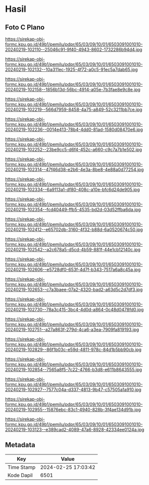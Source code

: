 # Hasil

## Foto C Plano

https://sirekap-obj-formc.kpu.go.id/49b1/pemilu/pdpr/65/03/09/10/01/6503091001010-20240219-102110--25046c91-9f40-4943-8602-1732286b94d4.jpg

https://sirekap-obj-formc.kpu.go.id/49b1/pemilu/pdpr/65/03/09/10/01/6503091001010-20240219-102132--10a311ec-1925-4f72-a0c5-91ec5a7dab65.jpg

https://sirekap-obj-formc.kpu.go.id/49b1/pemilu/pdpr/65/03/09/10/01/6503091001010-20240219-102158--1856b13d-56bc-4914-a05e-7b3fae8e9c8e.jpg

https://sirekap-obj-formc.kpu.go.id/49b1/pemilu/pdpr/65/03/09/10/01/6503091001010-20240219-102219--566d7959-8458-4a75-a849-52c3211bb7ce.jpg

https://sirekap-obj-formc.kpu.go.id/49b1/pemilu/pdpr/65/03/09/10/01/6503091001010-20240219-102236--0014e413-78b4-4dd0-81ad-1580d08470e6.jpg

https://sirekap-obj-formc.kpu.go.id/49b1/pemilu/pdpr/65/03/09/10/01/6503091001010-20240219-102252--23be9cc5-d6f4-452c-a660-c9c7a7b1e502.jpg

https://sirekap-obj-formc.kpu.go.id/49b1/pemilu/pdpr/65/03/09/10/01/6503091001010-20240219-102314--47f46d38-e2b6-4e3a-8be8-4e88a0d77254.jpg

https://sirekap-obj-formc.kpu.go.id/49b1/pemilu/pdpr/65/03/09/10/01/6503091001010-20240219-102334--6a9113a1-df80-408c-a10e-bfc6d24de905.jpg

https://sirekap-obj-formc.kpu.go.id/49b1/pemilu/pdpr/65/03/09/10/01/6503091001010-20240219-102354--fcd40449-ffb5-4535-bd2d-03d52ffba6da.jpg

https://sirekap-obj-formc.kpu.go.id/49b1/pemilu/pdpr/65/03/09/10/01/6503091001010-20240219-102412--e65702db-3160-4f32-b88d-6a0520674c50.jpg

https://sirekap-obj-formc.kpu.go.id/49b1/pemilu/pdpr/65/03/09/10/01/6503091001010-20240219-102542--a2c678a5-d5cd-4b59-881f-44e1cb12140c.jpg

https://sirekap-obj-formc.kpu.go.id/49b1/pemilu/pdpr/65/03/09/10/01/6503091001010-20240219-102606--e5728df0-653f-4d7f-b343-7517a6a8c45a.jpg

https://sirekap-obj-formc.kpu.go.id/49b1/pemilu/pdpr/65/03/09/10/01/6503091001010-20240219-102653--c7a3baee-07a2-4320-bad2-a63d5c2d7df3.jpg

https://sirekap-obj-formc.kpu.go.id/49b1/pemilu/pdpr/65/03/09/10/01/6503091001010-20240219-102730--78a3c415-3bc4-4d0d-a864-0c48d0478fd0.jpg

https://sirekap-obj-formc.kpu.go.id/49b1/pemilu/pdpr/65/03/09/10/01/6503091001010-20240219-102751--a27a863f-279d-4ca6-a3ea-7909fa819193.jpg

https://sirekap-obj-formc.kpu.go.id/49b1/pemilu/pdpr/65/03/09/10/01/6503091001010-20240219-102829--86f1b03c-e59d-4811-978c-84d1b5bb90cb.jpg

https://sirekap-obj-formc.kpu.go.id/49b1/pemilu/pdpr/65/03/09/10/01/6503091001010-20240219-102854--7565a8f5-7c22-4766-b3d8-e611b8643555.jpg

https://sirekap-obj-formc.kpu.go.id/49b1/pemilu/pdpr/65/03/09/10/01/6503091001010-20240219-102927--7577c04a-d337-4813-9b47-c57505a1a910.jpg

https://sirekap-obj-formc.kpu.go.id/49b1/pemilu/pdpr/65/03/09/10/01/6503091001010-20240219-102955--15876ebc-83c1-4940-828b-3f4ae134d91b.jpg

https://sirekap-obj-formc.kpu.go.id/49b1/pemilu/pdpr/65/03/09/10/01/6503091001010-20240219-103123--e389cad2-4089-47a6-8928-42334ee0124a.jpg


## Metadata

| Key        | Value               |
| ---------- | ------------------- |
| Time Stamp | 2024-02-25 17:03:42 |
| Kode Dapil | 6501                |



